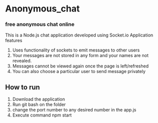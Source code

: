# Anonymous_chat
### free anonymous chat online

This is a Node.js chat application developed using Socket.io 
Application features
1. Uses functionality of sockets to emit messages to other users
2. Your messages are not stored in any form and your names are not revealed.
3. Messages cannot be viewed again once the page is left/refreshed 
4. You can also choose a particular user to send message privately

## How to run
1. Download the application
2. Run git bash on the folder
3. change the port number to any desired number in the app.js 
4. Execute command npm start

